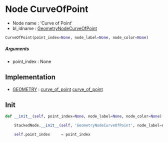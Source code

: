 # Node CurveOfPoint

- Node name : 'Curve of Point'
- bl_idname : [GeometryNodeCurveOfPoint](https://docs.blender.org/api/current/bpy.types.GeometryNodeCurveOfPoint.html)


``` python
CurveOfPoint(point_index=None, node_label=None, node_color=None)
```
##### Arguments

- point_index : None

## Implementation

- [GEOMETRY](/docs/GeoNodes/GEOMETRY.md) : [curve_of_point](/docs/GeoNodes/socket_GEOMETRY.md#curve_of_point) [curve_of_point](/docs/GeoNodes/socket_GEOMETRY.md#curve_of_point)

## Init

``` python
def __init__(self, point_index=None, node_label=None, node_color=None):

    StackedNode.__init__(self, 'GeometryNodeCurveOfPoint', node_label=node_label, node_color=node_color)

    self.point_index     = point_index
```
